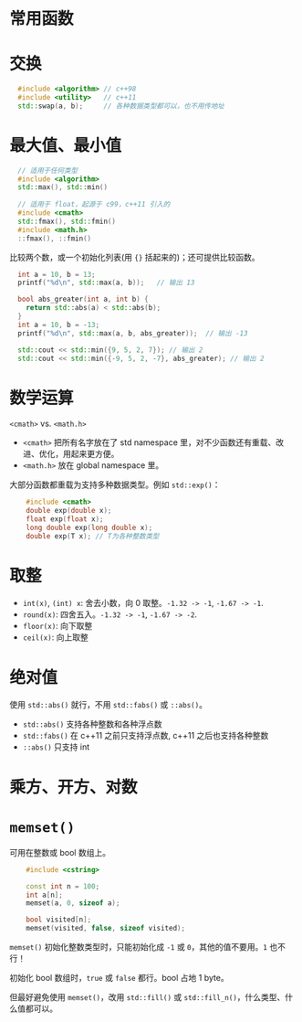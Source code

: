 # 常用函数

# 交换

```cpp
  #include <algorithm> // c++98
  #include <utility>   // c++11
  std::swap(a, b);     // 各种数据类型都可以，也不用传地址
```

# 最大值、最小值

```cpp
  // 适用于任何类型
  #include <algorithm>
  std::max(), std::min()
  
  // 适用于 float，起源于 c99，c++11 引入的
  #include <cmath>
  std::fmax(), std::fmin()
  #include <math.h>
  ::fmax(), ::fmin()
```

比较两个数，或一个初始化列表(用 `{}` 括起来的)；还可提供比较函数。

```cpp
  int a = 10, b = 13;
  printf("%d\n", std::max(a, b));	// 输出 13

  bool abs_greater(int a, int b) {
    return std::abs(a) < std::abs(b);
  }
  int a = 10, b = -13;
  printf("%d\n", std::max(a, b, abs_greater));  // 输出 -13

  std::cout << std::min({9, 5, 2, 7}); // 输出 2
  std::cout << std::min({-9, 5, 2, -7}, abs_greater); // 输出 2
```

# 数学运算

`<cmath>` vs. `<math.h>`
- `<cmath>` 把所有名字放在了 std namespace 里，对不少函数还有重载、改进、优化，用起来更方便。
- `<math.h>` 放在 global namespace 里。

大部分函数都重载为支持多种数据类型。例如 `std::exp()`：
```cpp
    #include <cmath>
    double exp(double x);
    float exp(float x);
    long double exp(long double x);
    double exp(T x); // T为各种整数类型
```

# 取整

- `int(x)`, `(int) x`: 舍去小数，向 0 取整。`-1.32 -> -1`, `-1.67 -> -1`.
- `round(x)`: 四舍五入。`-1.32 -> -1`, `-1.67 -> -2`.
- `floor(x)`: 向下取整
- `ceil(x)`: 向上取整

# 绝对值

使用 `std::abs()` 就行，不用 `std::fabs()` 或 `::abs()`。
- `std::abs()` 支持各种整数和各种浮点数
- `std::fabs()` 在 c++11 之前只支持浮点数, c++11 之后也支持各种整数
- `::abs()` 只支持 int

# 乘方、开方、对数

# `memset()`

可用在整数或 bool 数组上。

```cpp
    #include <cstring>

    const int n = 100;
    int a[n];
    memset(a, 0, sizeof a);

    bool visited[n];
    memset(visited, false, sizeof visited);
```

`memset()` 初始化整数类型时，只能初始化成 `-1` 或 `0`，其他的值不要用。`1` 也不行！

初始化 bool 数组时，`true` 或 `false` 都行。bool 占地 1 byte。

但最好避免使用 `memset()`，改用 `std::fill()` 或 `std::fill_n()`，什么类型、什么值都可以。
